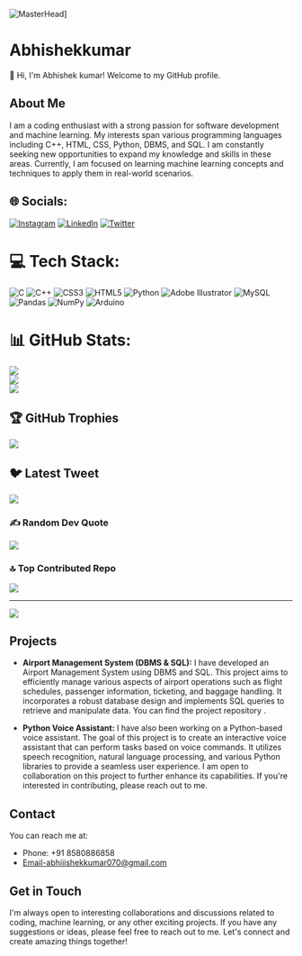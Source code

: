 ![MasterHead](https://1.bp.blogspot.com/-7A4WynwLsMw/XbBpCXG8fHI/AAAAAAAAMt4/uOa1bpLskYgrwGbllhSu2SDj_Mig8SXJQCLcBGAsYHQ/s1600/2000_600px.gif)]
# Abhishekkumar

👋 Hi, I'm Abhishek kumar! Welcome to my GitHub profile.

## About Me
I am a coding enthusiast with a strong passion for software development and machine learning. My interests span various programming languages including C++, HTML, CSS, Python, DBMS, and SQL. I am constantly seeking new opportunities to expand my knowledge and skills in these areas. Currently, I am focused on learning machine learning concepts and techniques to apply them in real-world scenarios.


## 🌐 Socials:
[![Instagram](https://img.shields.io/badge/Instagram-%23E4405F.svg?logo=Instagram&logoColor=white)](https://instagram.com/abhiiishek_kumar) [![LinkedIn](https://img.shields.io/badge/LinkedIn-%230077B5.svg?logo=linkedin&logoColor=white)](https://linkedin.com/in/abhishek-kumar-0b9b22211) [![Twitter](https://img.shields.io/badge/Twitter-%231DA1F2.svg?logo=Twitter&logoColor=white)](https://twitter.com/Abhishe98014714) 

# 💻 Tech Stack:
![C](https://img.shields.io/badge/c-%2300599C.svg?style=for-the-badge&logo=c&logoColor=white) ![C++](https://img.shields.io/badge/c++-%2300599C.svg?style=for-the-badge&logo=c%2B%2B&logoColor=white) ![CSS3](https://img.shields.io/badge/css3-%231572B6.svg?style=for-the-badge&logo=css3&logoColor=white) ![HTML5](https://img.shields.io/badge/html5-%23E34F26.svg?style=for-the-badge&logo=html5&logoColor=white) ![Python](https://img.shields.io/badge/python-3670A0?style=for-the-badge&logo=python&logoColor=ffdd54) ![Adobe Illustrator](https://img.shields.io/badge/adobeillustrator-%23FF9A00.svg?style=for-the-badge&logo=adobeillustrator&logoColor=white) ![MySQL](https://img.shields.io/badge/mysql-%2300f.svg?style=for-the-badge&logo=mysql&logoColor=white) ![Pandas](https://img.shields.io/badge/pandas-%23150458.svg?style=for-the-badge&logo=pandas&logoColor=white) ![NumPy](https://img.shields.io/badge/numpy-%23013243.svg?style=for-the-badge&logo=numpy&logoColor=white) ![Arduino](https://img.shields.io/badge/-Arduino-00979D?style=for-the-badge&logo=Arduino&logoColor=white)
# 📊 GitHub Stats:
![](https://github-readme-stats.vercel.app/api?username=Abhishekkumar03012001&theme=onedark&hide_border=false&include_all_commits=false&count_private=false)<br/>
![](https://github-readme-streak-stats.herokuapp.com/?user=Abhishekkumar03012001&theme=onedark&hide_border=false)<br/>
![](https://github-readme-stats.vercel.app/api/top-langs/?username=Abhishekkumar03012001&theme=onedark&hide_border=false&include_all_commits=false&count_private=false&layout=compact)

## 🏆 GitHub Trophies
![](https://github-profile-trophy.vercel.app/?username=Abhishekkumar03012001&theme=radical&no-frame=false&no-bg=true&margin-w=4)

## 🐦 Latest Tweet
[![](https://gtce.itsvg.in/api?username=Abhishe98014714)](https://github.com/VishwaGauravIn/github-twitter-card-embed)

### ✍️ Random Dev Quote
![](https://quotes-github-readme.vercel.app/api?type=horizontal&theme=radical)

### 🔝 Top Contributed Repo
![](https://github-contributor-stats.vercel.app/api?username=Abhishekkumar03012001&limit=5&theme=dark&combine_all_yearly_contributions=true)


---
[![](https://visitcount.itsvg.in/api?id=Abhishekkumar03012001&icon=0&color=0)](https://visitcount.itsvg.in)

<!-- Proudly created with GPRM ( https://gprm.itsvg.in ) -->

## Projects
- **Airport Management System (DBMS & SQL):** I have developed an Airport Management System using DBMS and SQL. This project aims to efficiently manage various aspects of airport operations such as flight schedules, passenger information, ticketing, and baggage handling. It incorporates a robust database design and implements SQL queries to retrieve and manipulate data. You can find the project repository .

- **Python Voice Assistant:** I have also been working on a Python-based voice assistant. The goal of this project is to create an interactive voice assistant that can perform tasks based on voice commands. It utilizes speech recognition, natural language processing, and various Python libraries to provide a seamless user experience. I am open to collaboration on this project to further enhance its capabilities. If you're interested in contributing, please reach out to me.

## Contact
You can reach me at:
- Phone: +91 8580886858
- Email-abhiiishekkumar070@gmail.com

## Get in Touch
I'm always open to interesting collaborations and discussions related to coding, machine learning, or any other exciting projects. If you have any suggestions or ideas, please feel free to reach out to me. Let's connect and create amazing things together!



<!---
Abhishekkumar03012001/Abhishekkumar03012001 is a ✨ special ✨ repository because its `README.md` (this file) appears on your GitHub profile.
You can click the Preview link to take a look at your changes.
--->
